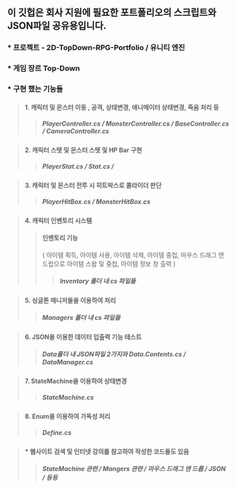 ## 이 깃헙은 회사 지원에 필요한 포트폴리오의 스크립트와 JSON파일 공유용입니다.

### * 프로젝트 - 2D-TopDown-RPG-Portfolio  / 유니티 엔진

### * 게임 장르 Top-Down

### * 구현 했는 기능들
>#### 1. 캐릭터 및 몬스터 이동 , 공격, 상태변경, 애니메이터 상태변경, 죽음 처리 등
>>##### PlayerController.cs / MonsterController.cs / BaseController.cs / CameraController.cs

>#### 2. 캐릭터 스텟 및 몬스터 스텟 및 HP Bar 구현
>>##### PlayerStat.cs / Stat.cs / 

>#### 3. 캐릭터 및 몬스터 전투 시 히트박스로 콜라이더 판단 
>>##### PlayerHitBox.cs / MonsterHitBox.cs

>#### 4. 캐릭터 인벤토리 시스템
>>#### 인벤토리 기능 
>>( 아이템 획득, 아이템 사용, 아이템 삭제, 아이템 중첩, 마우스 드래그 앤 드랍으로 아이템 스왑 및 중첩, 아이템 정보 창 출력 )
>>>##### Inventory 폴더 내 cs 파일들

>#### 5. 싱글톤 매니저들을 이용하여 처리
>>##### Managers 폴더 내 cs 파일들

>#### 6. JSON을 이용한 데이터 입출력 기능 테스트
>>##### Data폴더 내 JSON파일 2가지와 Data.Contents.cs / DataManager.cs

>#### 7. StateMachine을 이용하여 상태변경 
>>##### StateMachine.cs

>#### 8. Enum을 이용하여 가독성 처리
>>##### Define.cs

>#### * 웹사이트 검색 및 인터넷 강의를 참고하여 작성한 코드들도 있음
>>##### StateMachine 관련 / Mangers 관련 / 마우스 드래그 앤 드롭 / JSON / 등등
